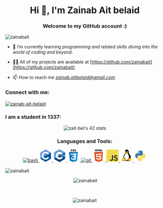 <h1 align="center">Hi 👋, I'm Zainab Ait belaid</h1>
<h3 align="center">Welcome to my GitHub account :)</h3>

<p align="left"> <img src="https://komarev.com/ghpvc/?username=zainabait&label=Profile%20views&color=0e75b6&style=flat" alt="zainabait" /> </p>


- 🌱 I’m currently learning *programming and related skills diving into the world of coding and beyond.*

- 👨‍💻 All of my projects are available at [https://github.com/zainabait](https://github.com/zainabait)

- 📫 How to reach me *zainab.aitbelaid@gmail.com*

<h3 align="left">Connect with me:</h3>
<p align="left">
<a href="https://linkedin.com/in/zainab-ait-belaid" target="blank"><img align="center" src="https://raw.githubusercontent.com/rahuldkjain/github-profile-readme-generator/master/src/images/icons/Social/linked-in-alt.svg" alt="zainab-ait-belaid" height="30" width="40" /></a>
</p>
<h3 align="left">I am a student in 1337:</h3>
<p align="center"><img src="https://badge.mediaplus.ma/greenbinary/zait-bel" alt="zait-bel's 42 stats" /></a></p>
<h3 align="center">Languages and Tools:</h3>
<p align="center"> <a href="https://www.gnu.org/software/bash/" target="_blank" rel="noreferrer"> <img src="https://www.vectorlogo.zone/logos/gnu_bash/gnu_bash-icon.svg" alt="bash" width="40" height="40"/> </a> <a href="https://www.cprogramming.com/" target="_blank" rel="noreferrer"> <img src="https://raw.githubusercontent.com/devicons/devicon/master/icons/c/c-original.svg" alt="c" width="40" height="40"/> </a> <a href="https://www.w3schools.com/cpp/" target="_blank" rel="noreferrer"> <img src="https://raw.githubusercontent.com/devicons/devicon/master/icons/cplusplus/cplusplus-original.svg" alt="cplusplus" width="40" height="40"/> </a> <a href="https://www.w3schools.com/css/" target="_blank" rel="noreferrer"> <img src="https://raw.githubusercontent.com/devicons/devicon/master/icons/css3/css3-original-wordmark.svg" alt="css3" width="40" height="40"/> </a> <a href="https://git-scm.com/" target="_blank" rel="noreferrer"> <img src="https://www.vectorlogo.zone/logos/git-scm/git-scm-icon.svg" alt="git" width="40" height="40"/> </a> <a href="https://www.w3.org/html/" target="_blank" rel="noreferrer"> <img src="https://raw.githubusercontent.com/devicons/devicon/master/icons/html5/html5-original-wordmark.svg" alt="html5" width="40" height="40"/> </a> <a href="https://developer.mozilla.org/en-US/docs/Web/JavaScript" target="_blank" rel="noreferrer"> <img src="https://raw.githubusercontent.com/devicons/devicon/master/icons/javascript/javascript-original.svg" alt="javascript" width="40" height="40"/> </a> <a href="https://www.linux.org/" target="_blank" rel="noreferrer"> <img src="https://raw.githubusercontent.com/devicons/devicon/master/icons/linux/linux-original.svg" alt="linux" width="40" height="40"/> </a> <a href="https://www.python.org" target="_blank" rel="noreferrer"> <img src="https://raw.githubusercontent.com/devicons/devicon/master/icons/python/python-original.svg" alt="python" width="40" height="40"/> </a> </p>


<p><img align="center" src="https://github-readme-stats.vercel.app/api/top-langs?username=zainabait&show_icons=true&locale=en&layout=compact" alt="zainabait" /></p>

<p align="center">&nbsp;<img src="https://github-readme-stats.vercel.app/api?username=zainabait&show_icons=true&locale=en" alt="zainabait" /></p><br>

<p align="center"><img align="center" src="https://github-readme-streak-stats.herokuapp.com/?user=zainabait&" alt="zainabait" /></p>

